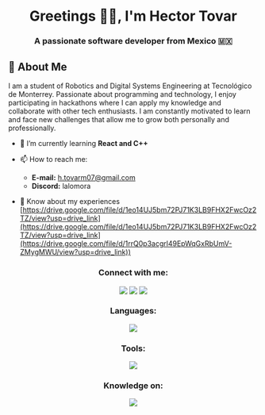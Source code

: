 <h1 align="center">Greetings ✌🏼, I'm Hector Tovar</h1>
<h3 align="center">A passionate software developer from Mexico 🇲🇽</h3>

<h2 align="left">👤 About Me </h2>
<p align="left">
I am a student of Robotics and Digital Systems Engineering at Tecnológico de Monterrey. Passionate about programming and technology, I enjoy participating in hackathons where I can apply my knowledge and collaborate with other tech enthusiasts. I am constantly motivated to learn and face new challenges that allow me to grow both personally and professionally.
</p>

- 🌱 I’m currently learning **React and C++**

- 📫 How to reach me:
  - **E-mail:** h.tovarm07@gmail.com
  - **Discord:** lalomora

- 📄 Know about my experiences [https://drive.google.com/file/d/1eo14UJ5bm72PJ71K3LB9FHX2FwcOz2TZ/view?usp=drive_link](https://drive.google.com/file/d/1eo14UJ5bm72PJ71K3LB9FHX2FwcOz2TZ/view?usp=drive_link](https://drive.google.com/file/d/1rrQ0p3acgrl49EpWqGxRbUmV-ZMygMWU/view?usp=drive_link))

<h3 align="center">Connect with me:</h3>
<p align="center">
<a href="mailto:h.tovarm07@gmail.comm?Subject=Hello%20"><img align="center" src="https://skillicons.dev/icons?i=gmail"></a>
<a href="https://linkedin.com/in/hectortovarm"><img align="center" src="https://skillicons.dev/icons?i=linkedin"/></a>
<a href="https://instagram.com/htovar7"><img align="center" src="https://skillicons.dev/icons?i=instagram"/></a>

</p>

<h3 align="center">Languages:</h3>
<p align="center">
  <a href="https://skillicons.dev">
    <img src="https://skillicons.dev/icons?i=py,cpp,swift,react,matlab,arduino" />
  </a>
</p>

<h3 align="center">Tools:</h3>
<p align="center">
  <a href="https://skillicons.dev">
    <img src="https://skillicons.dev/icons?i=vscode" />
  </a>
</p>

<h3 align="center">Knowledge on:</h3>
<p align="center">
  <a href="https://skillicons.dev">
    <img src="https://skillicons.dev/icons?i=ae,ps"/>
  </a>
</p>
